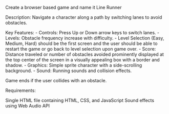 Create a browser based game and name it Line Runner

Description:
Navigate a character along a path by switching lanes to avoid obstacles.

Key Features:
	- Controls: Press Up or Down arrow keys to switch lanes.
	- Levels: Obstacle frequency increase with difficulty. 
    - Level Selection (Easy, Medium, Hard) should be the first screen and the user should be able to restart the game or go back to level selection upon game over.
	- Score: Distance traveled or number of obstacles avoided prominently displayed at the top center of the screen in a visually appealing box with a border and shadow.
    - Graphics: Simple sprite character with a side-scrolling background.
	- Sound: Running sounds and collision effects.

Game ends if the user collides with an obstacle.

Requirements:

Single HTML file containing HTML, CSS, and JavaScript
Sound effects using Web Audio API